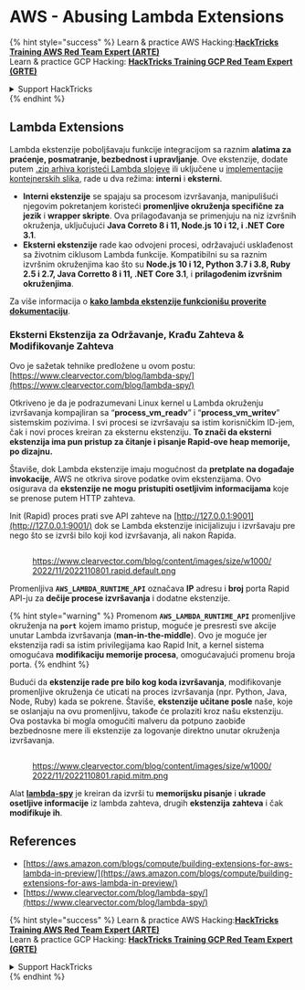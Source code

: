 # AWS - Abusing Lambda Extensions

{% hint style="success" %}
Learn & practice AWS Hacking:<img src="../../../../.gitbook/assets/image (1).png" alt="" data-size="line">[**HackTricks Training AWS Red Team Expert (ARTE)**](https://training.hacktricks.xyz/courses/arte)<img src="../../../../.gitbook/assets/image (1).png" alt="" data-size="line">\
Learn & practice GCP Hacking: <img src="../../../../.gitbook/assets/image (2).png" alt="" data-size="line">[**HackTricks Training GCP Red Team Expert (GRTE)**<img src="../../../../.gitbook/assets/image (2).png" alt="" data-size="line">](https://training.hacktricks.xyz/courses/grte)

<details>

<summary>Support HackTricks</summary>

* Check the [**subscription plans**](https://github.com/sponsors/carlospolop)!
* **Join the** 💬 [**Discord group**](https://discord.gg/hRep4RUj7f) or the [**telegram group**](https://t.me/peass) or **follow** us on **Twitter** 🐦 [**@hacktricks\_live**](https://twitter.com/hacktricks\_live)**.**
* **Share hacking tricks by submitting PRs to the** [**HackTricks**](https://github.com/carlospolop/hacktricks) and [**HackTricks Cloud**](https://github.com/carlospolop/hacktricks-cloud) github repos.

</details>
{% endhint %}

## Lambda Extensions

Lambda ekstenzije poboljšavaju funkcije integracijom sa raznim **alatima za praćenje, posmatranje, bezbednost i upravljanje**. Ove ekstenzije, dodate putem [.zip arhiva koristeći Lambda slojeve](https://docs.aws.amazon.com/lambda/latest/dg/configuration-layers.html) ili uključene u [implementacije kontejnerskih slika](https://aws.amazon.com/blogs/compute/working-with-lambda-layers-and-extensions-in-container-images/), rade u dva režima: **interni** i **eksterni**.

* **Interni ekstenzije** se spajaju sa procesom izvršavanja, manipulišući njegovim pokretanjem koristeći **promenljive okruženja specifične za jezik** i **wrapper skripte**. Ova prilagođavanja se primenjuju na niz izvršnih okruženja, uključujući **Java Correto 8 i 11, Node.js 10 i 12, i .NET Core 3.1**.
* **Eksterni ekstenzije** rade kao odvojeni procesi, održavajući usklađenost sa životnim ciklusom Lambda funkcije. Kompatibilni su sa raznim izvršnim okruženjima kao što su **Node.js 10 i 12, Python 3.7 i 3.8, Ruby 2.5 i 2.7, Java Corretto 8 i 11, .NET Core 3.1**, i **prilagođenim izvršnim okruženjima**.

Za više informacija o [**kako lambda ekstenzije funkcionišu proverite dokumentaciju**](https://docs.aws.amazon.com/lambda/latest/dg/runtimes-extensions-api.html).

### Eksterni Ekstenzija za Održavanje, Krađu Zahteva & Modifikovanje Zahteva

Ovo je sažetak tehnike predložene u ovom postu: [https://www.clearvector.com/blog/lambda-spy/](https://www.clearvector.com/blog/lambda-spy/)

Otkriveno je da je podrazumevani Linux kernel u Lambda okruženju izvršavanja kompajliran sa “**process\_vm\_readv**” i “**process\_vm\_writev**” sistemskim pozivima. I svi procesi se izvršavaju sa istim korisničkim ID-jem, čak i novi proces kreiran za eksternu ekstenziju. **To znači da eksterni ekstenzija ima pun pristup za čitanje i pisanje Rapid-ove heap memorije, po dizajnu.**

Štaviše, dok Lambda ekstenzije imaju mogućnost da **pretplate na događaje invokacije**, AWS ne otkriva sirove podatke ovim ekstenzijama. Ovo osigurava da **ekstenzije ne mogu pristupiti osetljivim informacijama** koje se prenose putem HTTP zahteva.

Init (Rapid) proces prati sve API zahteve na [http://127.0.0.1:9001](http://127.0.0.1:9001/) dok se Lambda ekstenzije inicijalizuju i izvršavaju pre nego što se izvrši bilo koji kod izvršavanja, ali nakon Rapida.

<figure><img src="../../../../.gitbook/assets/image (254).png" alt=""><figcaption><p><a href="https://www.clearvector.com/blog/content/images/size/w1000/2022/11/2022110801.rapid.default.png">https://www.clearvector.com/blog/content/images/size/w1000/2022/11/2022110801.rapid.default.png</a></p></figcaption></figure>

Promenljiva **`AWS_LAMBDA_RUNTIME_API`** označava **IP** adresu i **broj** porta Rapid API-ju za **dečije procese izvršavanja** i dodatne ekstenzije.

{% hint style="warning" %}
Promenom **`AWS_LAMBDA_RUNTIME_API`** promenljive okruženja na **`port`** kojem imamo pristup, moguće je presresti sve akcije unutar Lambda izvršavanja (**man-in-the-middle**). Ovo je moguće jer ekstenzija radi sa istim privilegijama kao Rapid Init, a kernel sistema omogućava **modifikaciju memorije procesa**, omogućavajući promenu broja porta.
{% endhint %}

Budući da **ekstenzije rade pre bilo kog koda izvršavanja**, modifikovanje promenljive okruženja će uticati na proces izvršavanja (npr. Python, Java, Node, Ruby) kada se pokrene. Štaviše, **ekstenzije učitane posle** naše, koje se oslanjaju na ovu promenljivu, takođe će prolaziti kroz našu ekstenziju. Ova postavka bi mogla omogućiti malveru da potpuno zaobiđe bezbednosne mere ili ekstenzije za logovanje direktno unutar okruženja izvršavanja.

<figure><img src="../../../../.gitbook/assets/image (267).png" alt=""><figcaption><p><a href="https://www.clearvector.com/blog/content/images/size/w1000/2022/11/2022110801.rapid.mitm.png">https://www.clearvector.com/blog/content/images/size/w1000/2022/11/2022110801.rapid.mitm.png</a></p></figcaption></figure>

Alat [**lambda-spy**](https://github.com/clearvector/lambda-spy) je kreiran da izvrši tu **memorijsku pisanje** i **ukrade osetljive informacije** iz lambda zahteva, drugih **ekstenzija** **zahteva** i čak **modifikuje ih**.

## References

* [https://aws.amazon.com/blogs/compute/building-extensions-for-aws-lambda-in-preview/](https://aws.amazon.com/blogs/compute/building-extensions-for-aws-lambda-in-preview/)
* [https://www.clearvector.com/blog/lambda-spy/](https://www.clearvector.com/blog/lambda-spy/)

{% hint style="success" %}
Learn & practice AWS Hacking:<img src="../../../../.gitbook/assets/image (1).png" alt="" data-size="line">[**HackTricks Training AWS Red Team Expert (ARTE)**](https://training.hacktricks.xyz/courses/arte)<img src="../../../../.gitbook/assets/image (1).png" alt="" data-size="line">\
Learn & practice GCP Hacking: <img src="../../../../.gitbook/assets/image (2).png" alt="" data-size="line">[**HackTricks Training GCP Red Team Expert (GRTE)**<img src="../../../../.gitbook/assets/image (2).png" alt="" data-size="line">](https://training.hacktricks.xyz/courses/grte)

<details>

<summary>Support HackTricks</summary>

* Check the [**subscription plans**](https://github.com/sponsors/carlospolop)!
* **Join the** 💬 [**Discord group**](https://discord.gg/hRep4RUj7f) or the [**telegram group**](https://t.me/peass) or **follow** us on **Twitter** 🐦 [**@hacktricks\_live**](https://twitter.com/hacktricks\_live)**.**
* **Share hacking tricks by submitting PRs to the** [**HackTricks**](https://github.com/carlospolop/hacktricks) and [**HackTricks Cloud**](https://github.com/carlospolop/hacktricks-cloud) github repos.

</details>
{% endhint %}

